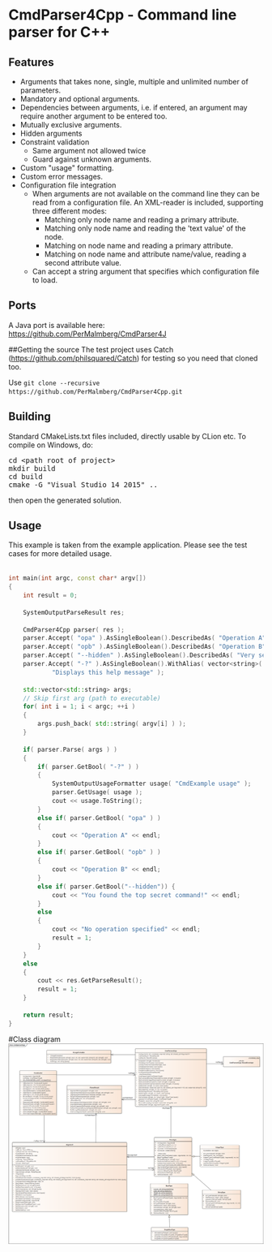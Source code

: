 # CmdParser4Cpp - Command line parser for C++

## Features
* Arguments that takes none, single, multiple and unlimited number of parameters.
* Mandatory and optional arguments.
* Dependencies between arguments, i.e. if entered, an argument may require another argument to be entered too.
* Mutually exclusive arguments.
* Hidden arguments
* Constraint validation
  * Same argument not allowed twice
  * Guard against unknown arguments.
* Custom "usage" formatting.
* Custom error messages.
* Configuration file integration
    * When arguments are not available on the
command line they can be read from a configuration file. An XML-reader is included,
supporting three different modes:
        * Matching only node name and reading a primary attribute.
        * Matching only node name and reading the 'text value' of the node.
        * Matching on node name and reading a primary attribute.
        * Matching on node name and attribute name/value, reading a second attribute value.
    * Can accept a string argument that specifies which configuration file to load.

## Ports
A Java port is available here: https://github.com/PerMalmberg/CmdParser4J

##Getting the source
The test project uses Catch (https://github.com/philsquared/Catch) for testing so you need that cloned too.

Use `git clone --recursive https://github.com/PerMalmberg/CmdParser4Cpp.git`


## Building
Standard CMakeLists.txt files included, directly usable by CLion etc.
To compile on Windows, do:
<pre>
cd &lt;path root of project&gt;
mkdir build
cd build
cmake -G "Visual Studio 14 2015" ..
</pre>
then open the generated solution.

## Usage
This example is taken from the example application. Please see the test cases for more detailed usage.

```C++

int main(int argc, const char* argv[])
{
	int result = 0;

	SystemOutputParseResult res;

	CmdParser4Cpp parser( res );
	parser.Accept( "opa" ).AsSingleBoolean().DescribedAs( "Operation A" ).BlockedBy( "opb" );
	parser.Accept( "opb" ).AsSingleBoolean().DescribedAs( "Operation B" );
	parser.Accept( "--hidden" ).AsSingleBoolean().DescribedAs( "Very secret command" ).SetHidden();
	parser.Accept( "-?" ).AsSingleBoolean().WithAlias( vector<string>( { "/?", "-help", "--help" } ) ).DescribedAs(
			"Displays this help message" );

	std::vector<std::string> args;
	// Skip first arg (path to executable)
	for( int i = 1; i < argc; ++i )
	{
		args.push_back( std::string( argv[i] ) );
	}

	if( parser.Parse( args ) )
	{
		if( parser.GetBool( "-?" ) )
		{
			SystemOutputUsageFormatter usage( "CmdExample usage" );
			parser.GetUsage( usage );
			cout << usage.ToString();
		}
		else if( parser.GetBool( "opa" ) )
		{
			cout << "Operation A" << endl;
		}
		else if( parser.GetBool( "opb" ) )
		{
			cout << "Operation B" << endl;
		}
		else if( parser.GetBool("--hidden")) {
			cout << "You found the top secret command!" << endl;
		}
		else
		{
			cout << "No operation specified" << endl;
			result = 1;
		}
	}
	else
	{
		cout << res.GetParseResult();
		result = 1;
	}

	return result;
}
```

#Class diagram
![Class diagram](https://github.com/PerMalmberg/CmdParser4Cpp/blob/master/cmdparser4cpp.png)
